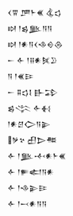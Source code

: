 <div class='block'>
<div class='line'>𒌋𒐊 𒂆𒈨𒌍 𒆬𒌓</div>
<div class='line'>𒊭 𒁹𒌗𒆥𒀀𒀀</div>
<div class='line'>𒊭 𒁹𒀭𒀀𒌋𒈾𒀪𒁲</div>
<div class='line'>𒀸 𒅆 𒁹𒍝𒀭𒍮𒊒</div>
<div class='line'>𒀀 𒁹𒌍𒄿</div>
<div class='line'>𒀸 𒐉𒌓𒋙 𒃲𒁉</div>
<div class='line'>𒌗𒋞 𒅆𒈬</div>
<div class='line'>𒁹𒀭𒆪𒀖𒀀𒉌</div>
<div class='line'>𒃻𒆳 𒌷𒆕𒍣</div>
<div class='line'>𒅆 𒁹𒆥𒋾𒀭𒈨𒌍</div>
<div class='line'>𒅆 𒁹𒊓𒅗𒀀𒀭</div>
<div class='line'>𒅆 𒁹𒈾𒉌𒄿</div>
<div class='line'>𒅆 𒁹𒁁𒀭𒀀𒀀</div>
</div>